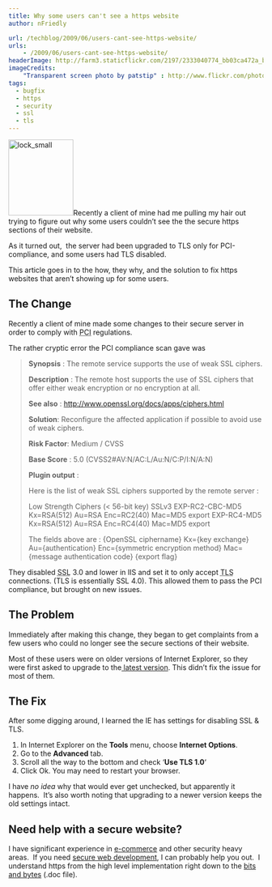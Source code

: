 ```yaml
---
title: Why some users can't see a https website
author: nFriedly

url: /techblog/2009/06/users-cant-see-https-website/
urls:
    - /2009/06/users-cant-see-https-website/
headerImage: http://farm3.staticflickr.com/2197/2333040774_bb03ca472a_b.jpg
imageCredits: 
	"Transparent screen photo by patstip" : http://www.flickr.com/photos/24468787@N05/2333040774/
tags:
  - bugfix
  - https
  - security
  - ssl
  - tls
---
```

<img class="alignleft size-thumbnail wp-image-41" title="lock_small" src="/techblog/wp-content/uploads/2009/06/lock_small-128x150.jpg" alt="lock_small" width="128" height="150" />Recently a client of mine had me pulling my hair out trying to figure out why some users couldn&#8217;t see the the secure https sections of their website.

As it turned out,  the server had been upgraded to TLS only for PCI-compliance, and some users had TLS disabled.

This article goes in to the how, they why, and the solution to fix https websites that aren&#8217;t showing up for some users.

<!--more-->

## The Change

Recently a client of mine made some changes to their secure server in order to comply with <acronym title="Payment Card Industry">PCI</acronym> regulations.

The rather cryptic error the PCI compliance scan gave was

> **Synopsis** : The remote service supports the use of weak SSL ciphers.
>
> **Description** : The remote host supports the use of SSL ciphers that offer either weak encryption or no encryption at all.
>
> **See also** : http://www.openssl.org/docs/apps/ciphers.html
>
> **Solution**: Reconfigure the affected application if possible to avoid use of weak ciphers.
>
> **Risk Factor**: Medium  / CVSS
>
> **Base Score** : 5.0 (CVSS2#AV:N/AC:L/Au:N/C:P/I:N/A:N)
>
> **Plugin output** :
>
> Here is the list of weak SSL ciphers supported by the remote server :
>
> Low Strength Ciphers (&lt; 56-bit key) SSLv3 EXP-RC2-CBC-MD5 Kx=RSA(512) Au=RSA Enc=RC2(40) Mac=MD5 export EXP-RC4-MD5 Kx=RSA(512) Au=RSA Enc=RC4(40) Mac=MD5 export
>
> The fields above are : {OpenSSL ciphername} Kx={key exchange} Au={authentication} Enc={symmetric encryption method} Mac={message authentication code} {export flag}</pre>

They disabled <acronym title="Secure Socket Layer">SSL</acronym> 3.0 and lower in IIS and set it to only accept <acronym title="Transport Layer Security">TLS</acronym> connections. (TLS is essentially SSL 4.0). This allowed them to pass the PCI compliance, but brought on new issues.

## The Problem

Immediately after making this change, they began to get complaints from a few users who could no longer see the secure sections of their website.

Most of these users were on older versions of Internet Explorer, so they were first asked to upgrade to the<a rel="nofollow" href="http://www.microsoft.com/windows/internet-explorer/"> latest version</a>. This didn&#8217;t fix the issue for most of them.

## The Fix

After some digging around, I learned the IE has settings for disabling SSL & TLS.

1.  In Internet Explorer on the **Tools** menu, choose **Internet Options**.
2.  Go to the **Advanced** tab.
3.  Scroll all the way to the bottom and check &#8216;**Use <span class="il">TLS</span> 1.0**&#8216;
4.  Click Ok. You may need to restart your browser.

I have *no idea* why that would ever get unchecked, but apparently it happens.  It&#8217;s also worth noting that upgrading to a newer version keeps the old settings intact.

## Need help with a secure website?

I have significant experience in [e-commerce][1] and other security heavy areas.  If you need [secure web development][1], I can probably help you out.  I understand https from the high level implementation right down to the [bits and bytes][2] (.doc file).

 [1]: http://nfriedly.com/webdev
 [2]: http://nfriedly.com/stuff/Nathan_Friedly_SSL_TLS.doc
